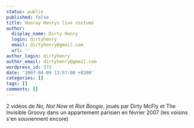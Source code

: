 ```yaml
---
status: publie
published: false
title: Hooray Henrys live costumé
author:
  display_name: Dirty Henry
  login: dirtyhenry
  email: dirtyhenry@gmail.com
  url: ''
author_login: dirtyhenry
author_email: dirtyhenry@gmail.com
wordpress_id: 373
date: '2007-04-09 13:57:00 +0200'
categories: []
tags: []
comments: []
---
```

2 vidéos de *No, Not Now* et *Riot Boogie*, joués par Dirty McFly et The Invisible Groovy dans un appartement parisien en février 2007 (les voisins s'en souviennent encore)

<object width="500" height="400"><param name="movie" value="http://www.youtube.com/v/odBIvG7ClHk?fs=1&hl=fr_FR"></param><param name="allowFullScreen" value="true"></param><param name="allowscriptaccess" value="always"></param><embed src="http://www.youtube.com/v/odBIvG7ClHk?fs=1&hl=fr_FR" type="application/x-shockwave-flash" allowscriptaccess="always" allowfullscreen="true" width="500" height="400"></embed></object>

<object width="500" height="400"><param name="movie" value="http://www.youtube.com/v/IDkudKjV9Yo?fs=1&hl=fr_FR"></param><param name="allowFullScreen" value="true"></param><param name="allowscriptaccess" value="always"></param><embed src="http://www.youtube.com/v/IDkudKjV9Yo?fs=1&hl=fr_FR" type="application/x-shockwave-flash" allowscriptaccess="always" allowfullscreen="true" width="500" height="400"></embed></object>
